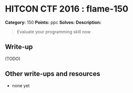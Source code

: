 # HITCON CTF 2016 : flame-150

**Category:** 150
**Points:** ppc
**Solves:**
**Description:**

> Evaluate your programming skill now


## Write-up

(TODO)

## Other write-ups and resources

* none yet
